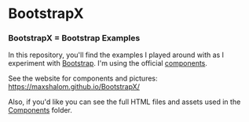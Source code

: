# BootstrapX

### BootstrapX = Bootstrap Examples

In this repository, you'll find the examples I played around with as I experiment with [Bootstrap](http://getbootstrap.com/). I'm using the official [components](https://getbootstrap.com/docs/4.0/components/alerts/).

See the website for components and pictures: https://maxshalom.github.io/BootstrapX/

Also, if you'd like you can see the full HTML files and assets used in the [Components](https://github.com/MaxShalom/BootstrapX/tree/master/Components)
folder.
